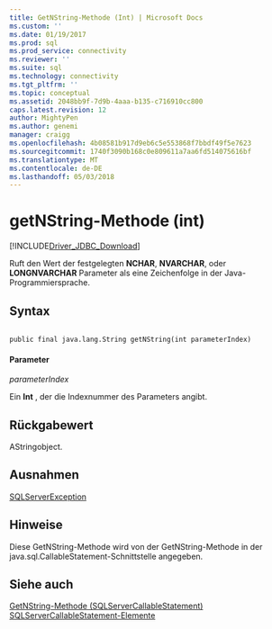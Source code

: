 ```yaml
---
title: GetNString-Methode (Int) | Microsoft Docs
ms.custom: ''
ms.date: 01/19/2017
ms.prod: sql
ms.prod_service: connectivity
ms.reviewer: ''
ms.suite: sql
ms.technology: connectivity
ms.tgt_pltfrm: ''
ms.topic: conceptual
ms.assetid: 2048bb9f-7d9b-4aaa-b135-c716910cc800
caps.latest.revision: 12
author: MightyPen
ms.author: genemi
manager: craigg
ms.openlocfilehash: 4b08581b917d9eb6c5e553868f7bbdf49f5e7623
ms.sourcegitcommit: 1740f3090b168c0e809611a7aa6fd514075616bf
ms.translationtype: MT
ms.contentlocale: de-DE
ms.lasthandoff: 05/03/2018
---
```

# <a name="getnstring-method-int"></a>getNString-Methode (int)
[!INCLUDE[Driver_JDBC_Download](../../../includes/driver_jdbc_download.md)]

  Ruft den Wert der festgelegten **NCHAR**, **NVARCHAR**, oder **LONGNVARCHAR** Parameter als eine Zeichenfolge in der Java-Programmiersprache.  
  
## <a name="syntax"></a>Syntax  
  
```  
  
public final java.lang.String getNString(int parameterIndex)  
```  
  
#### <a name="parameters"></a>Parameter  
 *parameterIndex*  
  
 Ein **Int** , der die Indexnummer des Parameters angibt.  
  
## <a name="return-value"></a>Rückgabewert  
 AStringobject.  
  
## <a name="exceptions"></a>Ausnahmen  
 [SQLServerException](../../../connect/jdbc/reference/sqlserverexception-class.md)  
  
## <a name="remarks"></a>Hinweise  
 Diese GetNString-Methode wird von der GetNString-Methode in der java.sql.CallableStatement-Schnittstelle angegeben.  
  
## <a name="see-also"></a>Siehe auch  
 [GetNString-Methode &#40;SQLServerCallableStatement&#41;](../../../connect/jdbc/reference/getnstring-method-sqlservercallablestatement.md)   
 [SQLServerCallableStatement-Elemente](../../../connect/jdbc/reference/sqlservercallablestatement-members.md)  
  
  

